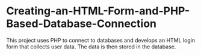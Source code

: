 # Creating-an-HTML-Form-and-PHP-Based-Database-Connection
This project uses PHP to connect to databases and develops an HTML login form that collects user data. The data is then stored in the database.
